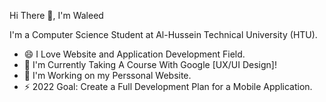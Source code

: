 <!--
### Hi there 👋


**WaleedSmadi24/WaleedSmadi24** is a ✨ _special_ ✨ repository because its `README.md` (this file) appears on your GitHub profile.

Here are some ideas to get you started:

- 🔭 I’m currently working on ...
- 🌱 I’m currently learning ...
- 👯 I’m looking to collaborate on ...
- 🤔 I’m looking for help with ...
- 💬 Ask me about ...
- 📫 How to reach me: ...
- 😄 Pronouns: ...
- ⚡ Fun fact: ...
-->
Hi There 👋, I'm Waleed 

I'm a Computer Science Student at Al-Hussein Technical University (HTU).
- 😄 I Love Website and Application Development Field.
- 🌱 I'm Currently Taking A Course With Google [UX/UI Design]!
- 🔭 I'm Working on my Perssonal Website.
- ⚡ 2022 Goal: Create a Full Development Plan for a Mobile Application.
